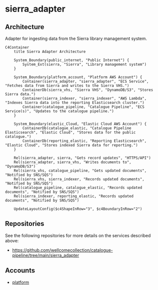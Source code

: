 # sierra_adapter

## Architecture

Adapter for ingesting data from the Sierra library management system.

```mermaid
C4Container
    title Sierra Adapter Architecture

    System_Boundary(public_internet, "Public Internet") {
        System_Ext(sierra, "Sierra", "Library management system")
    }

    System_Boundary(platform_account, "Platform AWS Account") {
        Container(sierra_adapter, "sierra_adapter", "ECS Service", "Fetches data from Sierra and writes to the Sierra VHS.")
        ContainerDb(sierra_vhs, "Sierra VHS", "DynamoDB/S3", "Stores Sierra data.")
        Container(sierra_indexer, "sierra_indexer", "AWS Lambda", "Indexes Sierra data into the reporting Elasticsearch cluster.")
        Container(catalogue_pipeline, "Catalogue Pipeline", "ECS Service(s)", "Updates to the catalogue pipeline.")
    }

    System_Boundary(elastic_Cloud, "Elastic Cloud AWS Account") {
        ContainerDb(catalogue_elastic, "Catalogue Pipeline Elasticsearch", "Elastic Cloud", "Stores data for the public catalogue.")
        ContainerDb(reporting_elastic, "Reporting Elasticsearch", "Elastic Cloud", "Stores indexed Sierra data for reporting.")
    }

    Rel(sierra_adapter, sierra, "Gets record updates", "HTTPS/API")
    Rel(sierra_adapter, sierra_vhs, "Writes documents to", "DynamoDB/S3")
    Rel(sierra_vhs, catalogue_pipeline, "Gets updated documents", "Notified by SNS/SQS")
    Rel(sierra_vhs, sierra_indexer, "Records updated documents", "Notified by SNS/SQS")
    Rel(catalogue_pipeline, catalogue_elastic, "Records updated documents", "Notified by SNS/SQS")
    Rel(sierra_indexer, reporting_elastic, "Records updated documents", "Notified by SNS/SQS")

    UpdateLayoutConfig($c4ShapeInRow="3", $c4BoundaryInRow="2")

```

## Repositories

See the following repositories for more details on the services described above:

- https://github.com/wellcomecollection/catalogue-pipeline/tree/main/sierra_adapter

## Accounts

- [platform](../../aws_accounts.md#platform)